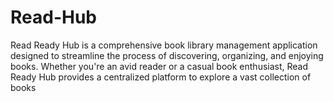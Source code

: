 # Read-Hub
Read Ready Hub is a comprehensive book library management application designed to streamline the process of discovering, organizing, and enjoying books. Whether you're an avid reader or a casual book enthusiast, Read Ready Hub provides a centralized platform to explore a vast collection of books

